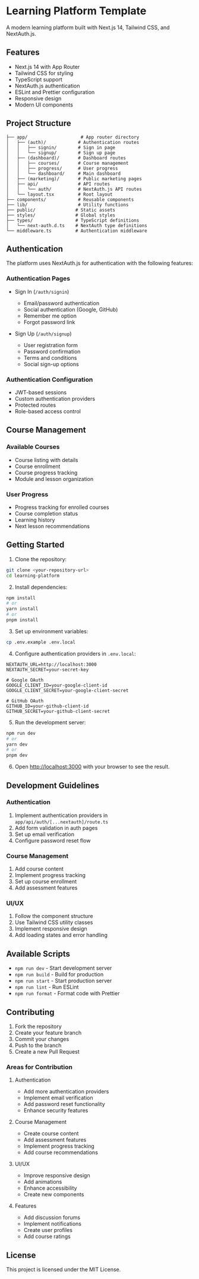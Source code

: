 # Learning Platform Template

A modern learning platform built with Next.js 14, Tailwind CSS, and NextAuth.js.

## Features

- Next.js 14 with App Router
- Tailwind CSS for styling
- TypeScript support
- NextAuth.js authentication
- ESLint and Prettier configuration
- Responsive design
- Modern UI components

## Project Structure

```
├── app/                    # App router directory
│   ├── (auth)/            # Authentication routes
│   │   ├── signin/        # Sign in page
│   │   └── signup/        # Sign up page
│   ├── (dashboard)/       # Dashboard routes
│   │   ├── courses/       # Course management
│   │   ├── progress/      # User progress
│   │   └── dashboard/     # Main dashboard
│   ├── (marketing)/       # Public marketing pages
│   ├── api/               # API routes
│   │   └── auth/          # NextAuth.js API routes
│   └── layout.tsx         # Root layout
├── components/            # Reusable components
├── lib/                   # Utility functions
├── public/               # Static assets
├── styles/               # Global styles
├── types/                # TypeScript definitions
│   └── next-auth.d.ts    # NextAuth type definitions
└── middleware.ts         # Authentication middleware
```

## Authentication

The platform uses NextAuth.js for authentication with the following features:

### Authentication Pages
- Sign In (`/auth/signin`)
  - Email/password authentication
  - Social authentication (Google, GitHub)
  - Remember me option
  - Forgot password link

- Sign Up (`/auth/signup`)
  - User registration form
  - Password confirmation
  - Terms and conditions
  - Social sign-up options

### Authentication Configuration
- JWT-based sessions
- Custom authentication providers
- Protected routes
- Role-based access control

## Course Management

### Available Courses
- Course listing with details
- Course enrollment
- Course progress tracking
- Module and lesson organization

### User Progress
- Progress tracking for enrolled courses
- Course completion status
- Learning history
- Next lesson recommendations

## Getting Started

1. Clone the repository:
```bash
git clone <your-repository-url>
cd learning-platform
```

2. Install dependencies:
```bash
npm install
# or
yarn install
# or
pnpm install
```

3. Set up environment variables:
```bash
cp .env.example .env.local
```

4. Configure authentication providers in `.env.local`:
```env
NEXTAUTH_URL=http://localhost:3000
NEXTAUTH_SECRET=your-secret-key

# Google OAuth
GOOGLE_CLIENT_ID=your-google-client-id
GOOGLE_CLIENT_SECRET=your-google-client-secret

# GitHub OAuth
GITHUB_ID=your-github-client-id
GITHUB_SECRET=your-github-client-secret
```

5. Run the development server:
```bash
npm run dev
# or
yarn dev
# or
pnpm dev
```

6. Open [http://localhost:3000](http://localhost:3000) with your browser to see the result.

## Development Guidelines

### Authentication
1. Implement authentication providers in `app/api/auth/[...nextauth]/route.ts`
2. Add form validation in auth pages
3. Set up email verification
4. Configure password reset flow

### Course Management
1. Add course content
2. Implement progress tracking
3. Set up course enrollment
4. Add assessment features

### UI/UX
1. Follow the component structure
2. Use Tailwind CSS utility classes
3. Implement responsive design
4. Add loading states and error handling

## Available Scripts

- `npm run dev` - Start development server
- `npm run build` - Build for production
- `npm run start` - Start production server
- `npm run lint` - Run ESLint
- `npm run format` - Format code with Prettier

## Contributing

1. Fork the repository
2. Create your feature branch
3. Commit your changes
4. Push to the branch
5. Create a new Pull Request

### Areas for Contribution

1. Authentication
   - Add more authentication providers
   - Implement email verification
   - Add password reset functionality
   - Enhance security features

2. Course Management
   - Create course content
   - Add assessment features
   - Implement progress tracking
   - Add course recommendations

3. UI/UX
   - Improve responsive design
   - Add animations
   - Enhance accessibility
   - Create new components

4. Features
   - Add discussion forums
   - Implement notifications
   - Create user profiles
   - Add course ratings

## License

This project is licensed under the MIT License.
